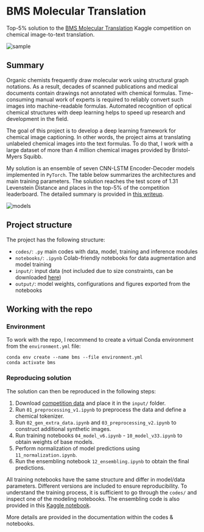 # BMS Molecular Translation

Top-5% solution to the [BMS Molecular Translation](https://www.kaggle.com/c/bms-molecular-translation) Kaggle competition on chemical image-to-text translation.

![sample](https://i.postimg.cc/t4KqLMNC/inchi.jpg)


## Summary

Organic chemists frequently draw molecular work using structural graph notations. As a result, decades of scanned publications and medical documents contain drawings not annotated with chemical formulas. Time-consuming manual work of experts is required to reliably convert such images into machine-readable formulas. Automated recognition of optical chemical structures with deep learning helps to speed up research and development in the field.

The goal of this project is to develop a deep learning framework for chemical image captioning. In other words, the project aims at translating unlabeled chemical images into the text formulas. To do that, I work with a large dataset of more than 4 million chemical images provided by Bristol-Myers Squibb.

My solution is an ensemble of seven CNN-LSTM Encoder-Decoder models implemented in `PyTorch`. The table below summarizes the architectures and main training parameters. The solution reaches the test score of 1.31 Levenstein Distance and places in the top-5% of the competition leaderboard. The detailed summary is provided in [this writeup](https://www.kaggle.com/c/bms-molecular-translation/discussion/243845).

![models](https://i.postimg.cc/cLrTp1Pc/Screen-2021-06-04-at-10-17-02.jpg)


## Project structure

The project has the following structure:
- `codes/`: `.py` main codes with data, model, training and inference modules
- `notebooks/`: `.ipynb` Colab-friendly notebooks for data augmentation and model training
- `input/`: input data (not included due to size constraints, can be downloaded [here](https://www.kaggle.com/c/bms-molecular-translation/data))
- `output/`: model weights, configurations and figures exported from the notebooks


## Working with the repo

### Environment

To work with the repo, I recommend to create a virtual Conda environment from the `environment.yml` file:
```
conda env create --name bms --file environment.yml
conda activate bms
```

### Reproducing solution

The solution can then be reproduced in the following steps:
1. Download [competition data](https://www.kaggle.com/c/bms-molecular-translation/data) and place it in the `input/` folder.
2. Run `01_preprocessing_v1.ipynb` to preprocess the data and define a chemical tokenizer.
3. Run `02_gen_extra_data.ipynb` and `03_preprocessing_v2.ipynb` to construct additional synthetic images.
4. Run training notebooks `04_model_v6.ipynb` - `10_model_v33.ipynb` to obtain weights of base models.
5. Perform normalization of model predictions using `11_normalization.ipynb`.
6. Run the ensembling notebook `12_ensembling.ipynb` to obtain the final predictions.

All training notebooks have the same structure and differ in model/data parameters. Different versions are included to ensure reproducibility. To understand the training process, it is sufficient to go through the `codes/` and inspect one of the modeling notebooks. The ensembling code is also provided in this [Kaggle notebook](https://www.kaggle.com/kozodoi/47th-place-solution-bms-ensembling).

More details are provided in the documentation within the codes & notebooks.
